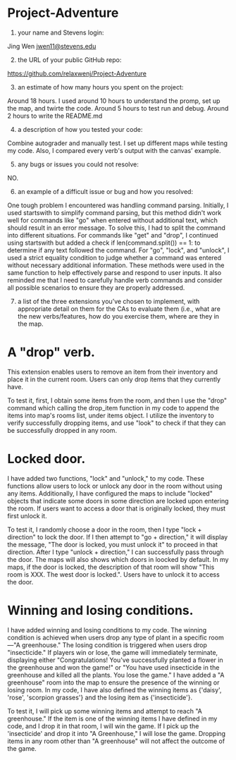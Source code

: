 # Project-Adventure

1. your name and Stevens login:

Jing Wen jwen11@stevens.edu

2. the URL of your public GitHub repo:

https://github.com/relaxwenj/Project-Adventure

3. an estimate of how many hours you spent on the project:

Around 18 hours. I used around 10 hours to understand the promp, set up the map, and twirte the code. Around 5 hours to test run and debug. Around 2 hours to write the README.md

4. a description of how you tested your code:

Combine autograder and manually test. I set up different maps while testing my code. Also, I compared every verb's output
with the canvas' example.

5. any bugs or issues you could not resolve:

NO.

6. an example of a difficult issue or bug and how you resolved:

One tough problem I encountered was handling command parsing. Initially, I used startswith to simplify command parsing, but this method didn't work well for commands like "go" when entered without additional text, which should result in an error message. To solve this, I had to split the command into different situations. For commands like "get" and "drop", I continued using startswith but added a check if len(command.split()) == 1: to determine if any text followed the command. For "go", "lock", and "unlock", I used a strict equality condition to judge whether a command was entered without necessary additional information. These methods were used in the same function to help effectively parse and respond to user inputs. It also reminded me that I need to carefully handle verb commands and consider all possible scenarios to ensure they are properly addressed.

7. a list of the three extensions you’ve chosen to implement, with appropriate detail on them for the CAs to evaluate them (i.e., what are the new verbs/features, how do you exercise them, where are they in the map.
   
# A "drop" verb. 
This extension enables users to remove an item from their inventory and place it in the current room. Users can only drop items that they currently have. 

To test it, first, I obtain some items from the room, and then I use the "drop" command which calling the drop_item function in my code to append the items into map's rooms list, under items object. I utilize the inventory to verify successfully dropping items, and use "look" to check if that they can be successfully dropped in any room.

# Locked door. 
I have added two functions, "lock" and "unlock," to my code. These functions allow users to lock or unlock any door in the room without using any items. Additionally, I have configured the maps to include "locked" objects that indicate some doors in some direction are locked upon entering the room. If users want to access a door that is originally locked, they must first unlock it.

To test it, I randomly choose a door in the room, then I type "lock + direction" to lock the door. If I then attempt to "go + direction," it will display the message, "The door is locked, you must unlock it" to proceed in that direction. After I type "unlock + direction," I can successfully pass through the door. The maps will also shows which doors in loocked by default. In my maps, if the door is locked, the description of that room will show "This room is XXX. The west door is locked.". Users have to unlock it to access the door.

# Winning and losing conditions.
I have added winning and losing conditions to my code. The winning condition is achieved when users drop any type of plant in a specific room—"A greenhouse." The losing condition is triggered when users drop "insecticide." If players win or lose, the game will immediately terminate, displaying either "Congratulations! You've successfully planted a flower in the greenhouse and won the game!" or "You have used insecticide in the greenhouse and killed all the plants. You lose the game." I have added a "A greenhouse" room into the map to ensure the presence of the winning or losing room. In my code, I have also defined the winning items as {'daisy', 'rose', 'scorpion grasses'} and the losing item as {'insecticide'}.

To test it, I will pick up some winning items and attempt to reach "A greenhouse." If the item is one of the winning items I have defined in my code, and I drop it in that room, I will win the game. If I pick up the 'insecticide' and drop it into "A Greenhouse," I will lose the game. Dropping items in any room other than "A greenhouse" will not affect the outcome of the game.
